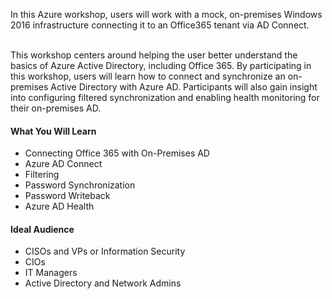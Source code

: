 <p class="lead">
In this Azure workshop, users will work with a mock, on-premises Windows 2016 infrastructure connecting it to an Office365 tenant via AD Connect.<br /><br />

This workshop centers around helping the user better understand the basics of Azure Active Directory, including Office 365.  By participating in this workshop, users will learn how to connect and synchronize an on-premises Active Directory with Azure AD.  Participants will also gain insight into configuring filtered synchronization and enabling health monitoring for their on-premises AD.
</p>

<div class="row">
<div class="span5">

#### What You Will Learn

  * Connecting Office 365 with On-Premises AD
  * Azure AD Connect
  * Filtering
  * Password Synchronization
  * Password Writeback
  * Azure AD Health

</div>
<div class="span5">

#### Ideal Audience

  * CISOs and VPs or Information Security
  * CIOs
  * IT Managers
  * Active Directory and Network Admins

</div>
</div>